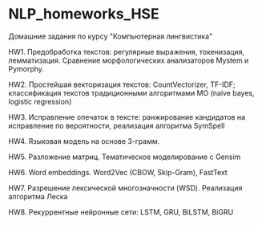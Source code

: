 # NLP_homeworks_HSE
Домашние задания по курсу "Компьютерная лингвистика" 

HW1. Предобработка текстов: регулярные выражения, токенизация, лемматизация. Сравнение морфологических анализаторов Mystem и Pymorphy.

HW2. Простейшая векторизация текстов: CountVectorizer, TF-IDF; классификация текстов традиционными алгоритмами МО (naive bayes, logistic regression)

HW3. Исправление опечаток в тексте: ранжирование кандидатов на исправление по вероятности, реализация алгоритма SymSpell

HW4. Языковая модель на основе 3-грамм. 

HW5. Разложение матриц. Тематическое моделирование с Gensim

HW6. Word embeddings. Word2Vec (CBOW, Skip-Gram), FastText

HW7. Разрешение лексической многозначности (WSD). Реализация алгоритма Леска

HW8. Рекуррентные нейронные сети: LSTM, GRU, BiLSTM, BiGRU
